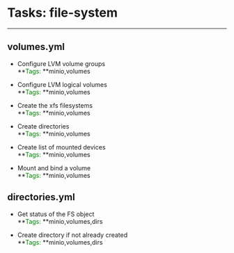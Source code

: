 



# Tasks: file-system
  
---  

## volumes.yml


* Configure LVM volume groups  
**<font color="green">Tags: </font>**minio,volumes

* Configure LVM logical volumes  
**<font color="green">Tags: </font>**minio,volumes

* Create the xfs filesystems  
**<font color="green">Tags: </font>**minio,volumes

* Create directories  
**<font color="green">Tags: </font>**minio,volumes

* Create list of mounted devices  
**<font color="green">Tags: </font>**minio,volumes

* Mount and bind a volume  
**<font color="green">Tags: </font>**minio,volumes  

## directories.yml


* Get status of the FS object  
**<font color="green">Tags: </font>**minio,volumes,dirs

* Create directory if not already created  
**<font color="green">Tags: </font>**minio,volumes,dirs